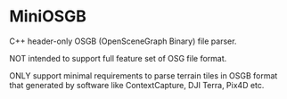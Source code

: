 # MiniOSGB

C++ header-only OSGB (OpenSceneGraph Binary) file parser.

NOT intended to support full feature set of OSG file format.

ONLY support minimal requirements to parse terrain tiles in OSGB format that generated by software like ContextCapture, DJI Terra, Pix4D etc.
